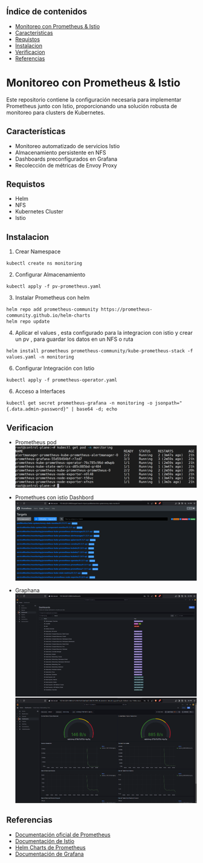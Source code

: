 ## Índice de contenidos
* [Monitoreo con Prometheus & Istio](#item1)
* [Características](#item2)
* [Requistos](#item3)
* [Instalacion](#item4)
* [Verificacion](#item5)
* [Referencias](#item6)

<a name="item1"></a>
# Monitoreo con Prometheus & Istio

Este repositorio contiene la configuración necesaria para implementar Prometheus junto con Istio, proporcionando una solución robusta de monitoreo para clusters de Kubernetes.

<a name="item2"></a>
## Características

- Monitoreo automatizado de servicios Istio
- Almacenamiento persistente en NFS
- Dashboards preconfigurados en Grafana
- Recolección de métricas de Envoy Proxy

<a name="item3"></a>
## Requistos

- Helm
- NFS
- Kubernetes Cluster
- Istio 

<a name="item4"></a>
## Instalacion

1. Crear Namespace
```
kubectl create ns monitoring
```
2. Configurar Almacenamiento
```
kubectl apply -f pv-prometheus.yaml
```
3. Instalar Prometheus con helm
```
helm repo add prometheus-community https://prometheus-community.github.io/helm-charts
helm repo update
```
4. Aplicar el values , esta configurado para la integracion con istio y crear un pv , para guardar los datos en un NFS o ruta
```
helm install prometheus prometheus-community/kube-prometheus-stack -f values.yaml -n monitoring
```

6. Configurar Integración con Istio
```
kubectl apply -f prometheus-operator.yaml
```
6. Acceso a Interfaces
```
kubectl get secret prometheus-grafana -n monitoring -o jsonpath="{.data.admin-password}" | base64 -d; echo
```

<a name="item5"></a>
## Verificacion
- Prometheus pod 
![pod-prometheus](https://github.com/Andherson333333/robot-shop/blob/master/image/robot-shop-prometues-1.png)

- Promethues con istio Dashbord
![dashbord](https://github.com/Andherson333333/robot-shop/blob/master/image/robot-shop-prometues-3.png)

- Graphana 
![grapahan-1](https://github.com/Andherson333333/robot-shop/blob/master/image/robot-shop-graphana-2.png)
![graphana-2](https://github.com/Andherson333333/robot-shop/blob/master/image/robot-shop-graphana-1.png)

<a name="item7"></a>
## Referencias

- [Documentación oficial de Prometheus](https://prometheus.io/docs/introduction/overview/)
- [Documentación de Istio](https://istio.io/latest/docs/ops/integrations/prometheus/)
- [Helm Charts de Prometheus](https://github.com/prometheus-community/helm-charts)
- [Documentación de Grafana](https://grafana.com/docs/grafana/latest/)

